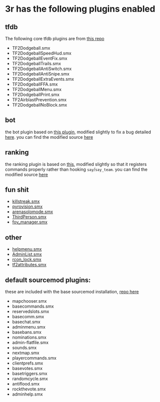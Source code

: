 # 3r has the following plugins enabled

## tfdb
The following core tfdb plugins are from [this repo](https://github.com/x07x08/TF2-Dodgeball-Modified)
- TF2Dodgeball.smx
- TF2DodgeballSpeedHud.smx
- TF2DodgeballEventFix.smx
- TF2DodgeballTrails.smx
- TF2DodgeballAntiSwitch.smx
- TF2DodgeballAntiSnipe.smx
- TF2DodgeballExtraEvents.smx
- TF2DodgeballFFA.smx
- TF2DodgeballMenu.smx
- TF2DodgeballPrint.smx
- TF2AirblastPrevention.smx
- TF2DodgeballNoBlock.smx

## bot
the bot plugin based on [this plugin](https://github.com/lzardy/tf2db-advancedbot/tree/master),
modified slightly to fix a bug detailed [here](https://github.com/x07x08/TF2-Dodgeball-Modified/issues/10).
you can find the modified source [here](https://github.com/MaddyUnderStars/tfdb/blob/master/3r/addons/sourcemod/scripting/bot.sp)

## ranking
the ranking plugin is based on [this](https://forums.alliedmods.net/showpost.php?p=1959185&postcount=72),
modified slightly so that it registers commands properly rather than hooking `say`/`say_team`.
you can find the modified source [here](https://github.com/MaddyUnderStars/tfdb/blob/master/3r/addons/sourcemod/scripting/elotf2.sp)

## fun shit

- [killstreak.smx](https://forums.alliedmods.net/showthread.php?p=2092213)
- [pyrovision.smx](https://forums.alliedmods.net/showthread.php?t=188646)
- [arenasolomode.smx](https://forums.alliedmods.net/showthread.php?p=2287821)
- [ThirdPerson.smx](https://forums.alliedmods.net/showthread.php?p=1694178)
- [fov_manager.smx](https://forums.alliedmods.net/showthread.php?p=2736253)

## other

- [helpmenu.smx](https://forums.alliedmods.net/showthread.php?p=637467)
- [AdminList.smx](https://forums.alliedmods.net/showthread.php?p=594854)
- [rcon_lock.smx](https://forums.alliedmods.net/showthread.php?p=841590)
- [tf2attributes.smx](http://forums.alliedmods.net/showthread.php?t=210221)

## default sourcemod plugins:
these are included with the base sourcemod installation, [repo here](https://github.com/alliedmodders/sourcemod/tree/master/plugins)

- mapchooser.smx
- basecommands.smx
- reservedslots.smx
- basecomm.smx
- basechat.smx
- adminmenu.smx
- basebans.smx
- nominations.smx
- admin-flatfile.smx
- sounds.smx
- nextmap.smx
- playercommands.smx
- clientprefs.smx
- basevotes.smx
- basetriggers.smx
- randomcycle.smx
- antiflood.smx
- rockthevote.smx
- adminhelp.smx
